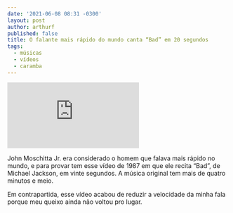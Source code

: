 ```yaml
---
date: '2021-06-08 08:31 -0300'
layout: post
author: arthurf
published: false
title: O falante mais rápido do mundo canta “Bad” em 20 segundos
tags:
  - músicas
  - vídeos
  - caramba
---
```

<iframe class="full-width" src="https://www.youtube.com/embed/4X4Fy8YqysY" title="YouTube video player" frameborder="0" allow="accelerometer; autoplay; clipboard-write; encrypted-media; gyroscope; picture-in-picture" allowfullscreen></iframe>

John Moschitta Jr. era considerado o homem que falava mais rápido no mundo, e para provar tem esse vídeo de 1987 em que ele recita “Bad”, de Michael Jackson, em vinte segundos. A música original tem mais de quatro minutos e meio.

Em contrapartida, esse vídeo acabou de reduzir a velocidade da minha fala porque meu queixo ainda não voltou pro lugar.
